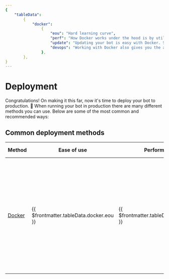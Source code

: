 ```yaml
---
{
    "tableData":
        {
            "docker":
                {
                    "eou": "Hard learning curve",
                    "perf": "How Docker works under the hood is by utilizing containers which are basically little light virtual machines, so expect a bit of overhead if your VPS is on the low-end.",
                    "update": "Updating your bot is easy with Docker. Simply setup [Watchtower](https://containrrr.dev/watchtower/) to monitor your bot's Docker container and update it when it notices a new Image.",
                    "devops": "Working with Docker also gives you the ability to easily integrate your bot with other services, such as [GitHub Actions](#automating-the-build-process-with-github-actions) for example.",
                },
        },
}
---
```


# Deployment

Congratulations! On making it this far, now it's time to deploy your bot to production. 🚀
When running your bot in production there are many different methods you can use. Below are some of the most common and recommended ways:

## Common deployment methods

| Method                           | Ease of use                             | Performance                              | Updating                                                                                                                                                                               | Dev-ops                                                                                                                                                                                                         |
| -------------------------------- | --------------------------------------- | ---------------------------------------- | -------------------------------------------------------------------------------------------------------------------------------------------------------------------------------------- | --------------------------------------------------------------------------------------------------------------------------------------------------------------------------------------------------------------- |
| [Docker](deploying-to-docker.md) | {{ $frontmatter.tableData.docker.eou }} | {{ $frontmatter.tableData.docker.perf }} | Updating your bot is easy with Docker. Simply setup [Watchtower](https://containrrr.dev/watchtower/) to monitor your bot's Docker container and update it when it notices a new Image. | Working with Docker also gives you the ability to easily integrate your bot with other services, such as [GitHub Actions](deploying-to-docker.md#automating-the-build-process-with-github-actions) for example. |
